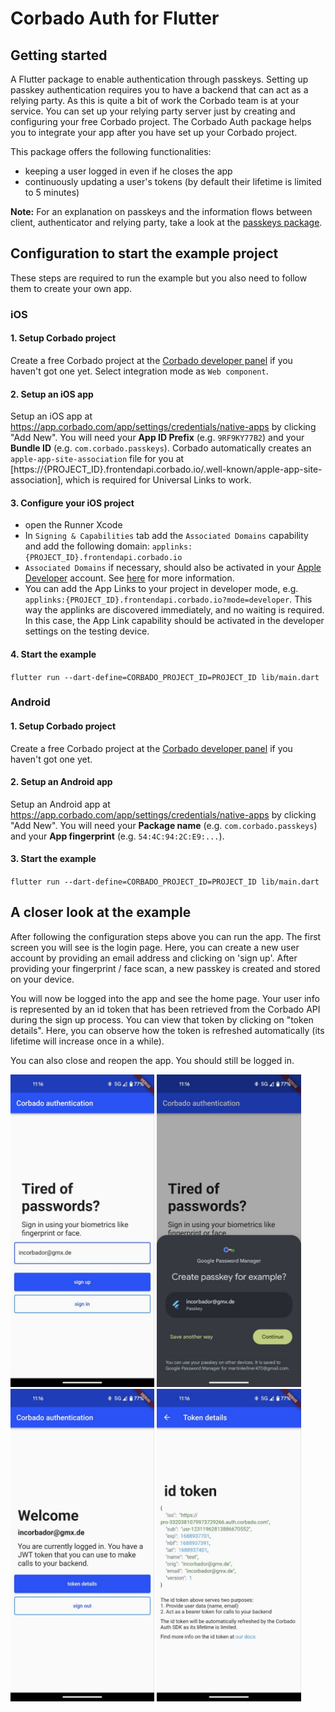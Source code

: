 # Corbado Auth for Flutter

## Getting started

A Flutter package to enable authentication through passkeys.
Setting up passkey authentication requires you to have a backend that can act as a relying party.
As this is quite a bit of work the Corbado team is at your service.
You can set up your relying party server just by creating and configuring your free Corbado project.
The Corbado Auth package helps you to integrate your app after you have set up your Corbado project.

This package offers the following functionalities:

- keeping a user logged in even if he closes the app
- continuously updating a user's tokens (by default their lifetime is limited to 5 minutes)

**Note:** For an explanation on passkeys and the information flows between client, authenticator and
relying party, take a look at the [passkeys package](https://pub.dev/packages/passkeys).

## Configuration to start the example project

These steps are required to run the example but you also need to follow them to create your own app.

### iOS

#### 1. Setup Corbado project

Create a free Corbado project at the [Corbado developer panel](https://app.corbado.com/signin#register) if you haven't got one yet. Select integration mode as `Web component`.

#### 2. Setup an iOS app

Setup an iOS app at https://app.corbado.com/app/settings/credentials/native-apps by clicking "Add New".
You will need your **App ID Prefix** (e.g. `9RF9KY77B2`) and your **Bundle ID** (e.g. `com.corbado.passkeys`). Corbado automatically creates an `apple-app-site-association` file for you at [https://{PROJECT_ID}.frontendapi.corbado.io/.well-known/apple-app-site-association], which is required for Universal Links to work.

#### 3. Configure your iOS project

- open the Runner Xcode
- In `Signing & Capabilities` tab add the `Associated Domains` capability and add the following domain: `applinks:{PROJECT_ID}.frontendapi.corbado.io`
- `Associated Domains` if necessary, should also be activated in your [Apple Developer](https://developer.apple.com) account. See [here](https://developer.apple.com/documentation/xcode/supporting-universal-links-in-your-app) for more information.
- You can add the App Links to your project in developer mode, e.g. `applinks:{PROJECT_ID}.frontendapi.corbado.io?mode=developer`. This way the applinks are discovered immediately, and no waiting is required. In this case, the App Link capability should be activated in the developer settings on the testing device.

#### 4. Start the example

`flutter run --dart-define=CORBADO_PROJECT_ID=PROJECT_ID lib/main.dart`

### Android

#### 1. Setup Corbado project

Create a free Corbado project at the [Corbado developer panel](https://app.corbado.com/signin#register) if you haven't got one yet.

#### 2. Setup an Android app

Setup an Android app at https://app.corbado.com/app/settings/credentials/native-apps by clicking "Add New".
You will need your **Package name** (e.g. `com.corbado.passkeys`) and your **App fingerprint** (e.g. `54:4C:94:2C:E9:...`).

#### 3. Start the example

`flutter run --dart-define=CORBADO_PROJECT_ID=PROJECT_ID lib/main.dart`

## A closer look at the example

After following the configuration steps above you can run the app.
The first screen you will see is the login page.
Here, you can create a new user account by providing an email address and clicking on 'sign up'.
After providing your fingerprint / face scan, a new passkey is created and stored on your device.

You will now be logged into the app and see the home page.
Your user info is represented by an id token that has been retrieved from the Corbado API during the sign up process.
You can view that token by clicking on "token details".
Here, you can observe how the token is refreshed automatically (its lifetime will increase once in a while).

You can also close and reopen the app.
You should still be logged in.

<img src="./docs/img/signup.jpeg" height="500" alt="signup">
<img src="./docs/img/signup_fingerprint.jpeg" height="500" alt="signup fingerpring">
<img src="./docs/img/home.jpeg" height="500" alt="home">
<img src="./docs/img/idtoken.jpeg" height="500" alt="id token">
